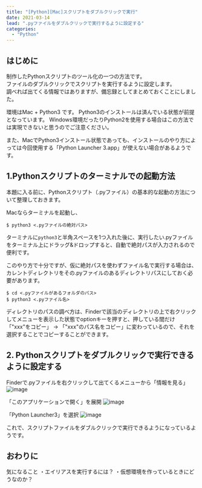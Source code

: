 ```yaml
---
title: "[Python][Mac]スクリプトをダブルクリックで実行"
date: 2021-03-14
lead: ".pyファイルをダブルクリックで実行するように設定する"
categories:
  - "Python"
---
```



## はじめに
制作したPythonスクリプトのツール化の一つの方法です。  
ファイルのダブルクリックでスクリプトを実行するように設定します。  
調べれば出てくる情報ではありますが、備忘録としてまとめておくことにしました。

環境はMac + Python3 です。
Python3のインストールは済んでいる状態が前提となっています。
Windows環境だったりPython2を使用する場合はこの方法では実現できないと思うのでご注意ください。

また、MacでPython3インストール状態であっても、インストールのやり方によっては今回使用する「Python Launcher 3.app」が使えない場合があるようです。



## 1.Pythonスクリプトのターミナルでの起動方法
本題に入る前に、Pythonスクリプト（.pyファイル）の基本的な起動の方法について整理しておきます。  

Macならターミナルを起動し、
```
$ python3 <.pyファイルの絶対パス>
```

ターミナルに`python3`と半角スペースを1つ入れた後に、実行したい.pyファイルをターミナル上にドラッグ&ドロップすると、自動で絶対パスが入力されるので便利です。

このやり方で十分ですが、仮に絶対パスを使わずファイル名で実行する場合は、カレントディレクトリをその.pyファイルのあるディレクトリパスにしておく必要があります。

```
$ cd <.pyファイルがあるフォルダのパス>
$ python3 <.pyファイル名>
```

ディレクトリのパスの調べ方は、Finderで該当のディレクトリの上で右クリックしてメニューを表示した状態でoptionキーを押すと、押している間だけ「"xxx"をコピー」 -> 「"xxx"のパス名をコピー」に変わっているので、それを選択することでコピーすることができます。

## 2. Pythonスクリプトをダブルクリックで実行できるように設定する
Finderで.pyファイルを右クリックして出てくるメニューから「情報を見る」
<br>
![image](/img/posts/20210314_python_mac_scriptfile_run/1.png)


「このアプリケーションで開く」を展開
![image](/img/posts/20210314_python_mac_scriptfile_run/2.png)

「Python Launcher3」を選択
![image](/img/posts/20210314_python_mac_scriptfile_run/3.png)

これで、スクリプトファイルをダブルクリックで実行できるようになっているようです。


## おわりに
気になること
・エイリアスを実行するには？
・仮想環境を作っているときにどうなのか？
